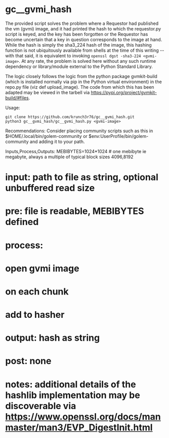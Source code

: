 # gc__gvmi_hash

The provided script solves the problem where a Requestor had published the vm (gvmi) image, and it had printed the hash to which the requestor.py script is keyed, and the key has been forgotten or the Requestor has become uncertain that a key in question corresponds to the image at hand. While the hash is simply the sha3_224 hash of the image, this hashing function is not ubiquitously available from shells at the time of this writing -- with that said, it is equivalent to invoking `openssl dgst -sha3-224 <gvmi-image>`. At any rate, the problem is solved here without any such runtime dependency or library/module external to the Python Standard Library.

The logic closely follows the logic from the python package gvmkit-build (which is installed normally via pip in the Python virtual environment) in the repo.py file (viz def upload_image). The code from which this has been adapted may be viewed in the tarbell via https://pypi.org/project/gvmkit-build/#files.

Usage:
```
git clone https://github.com/krunch3r76/gc__gvmi_hash.git
python3 gc__gvmi_hash/gc__gvmi_hash.py <gvmi-image>
```

Recommendations:
Consider placing community scripts such as this in $HOME/.local/bin/golem-community or $env:UserProfile/bin/golem-community and adding it to your path.



Inputs,Process,Outputs:
MEBIBYTES=1024*1024 # one mebibyte ie megabyte, always a multiple of typical block sizes 4096,8192
# input: path to file as string, optional unbuffered read size
# pre: file is readable, MEBIBYTES defined
# process:
#   open gvmi image
#   on each chunk
#       add to hasher
# output: hash as string
# post: none
# notes: additional details of the hashlib implementation may be discoverable via https://www.openssl.org/docs/manmaster/man3/EVP_DigestInit.html
